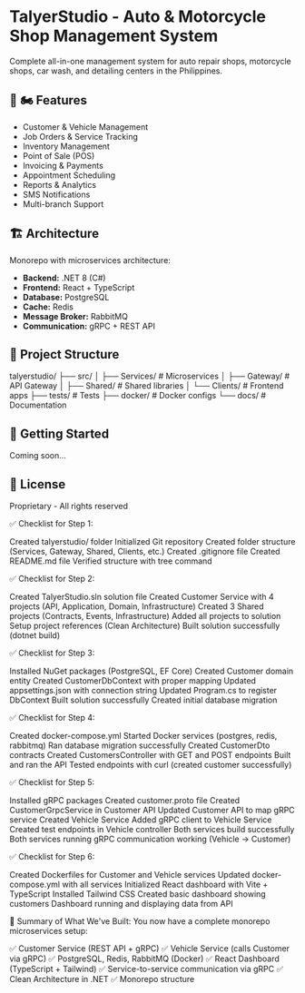 # TalyerStudio - Auto & Motorcycle Shop Management System

Complete all-in-one management system for auto repair shops, motorcycle shops, car wash, and detailing centers in the Philippines.

## 🚗 🏍️ Features

- Customer & Vehicle Management
- Job Orders & Service Tracking
- Inventory Management
- Point of Sale (POS)
- Invoicing & Payments
- Appointment Scheduling
- Reports & Analytics
- SMS Notifications
- Multi-branch Support

## 🏗️ Architecture

Monorepo with microservices architecture:
- **Backend:** .NET 8 (C#)
- **Frontend:** React + TypeScript
- **Database:** PostgreSQL
- **Cache:** Redis
- **Message Broker:** RabbitMQ
- **Communication:** gRPC + REST API

## 📁 Project Structure
talyerstudio/
├── src/
│   ├── Services/          # Microservices
│   ├── Gateway/           # API Gateway
│   ├── Shared/            # Shared libraries
│   └── Clients/           # Frontend apps
├── tests/                 # Tests
├── docker/                # Docker configs
└── docs/                  # Documentation

## 🚀 Getting Started

Coming soon...

## 📝 License

Proprietary - All rights reserved

✅ Checklist for Step 1:

 Created talyerstudio/ folder
 Initialized Git repository
 Created folder structure (Services, Gateway, Shared, Clients, etc.)
 Created .gitignore file
 Created README.md file
 Verified structure with tree command

 ✅ Checklist for Step 2:

 Created TalyerStudio.sln solution file
 Created Customer Service with 4 projects (API, Application, Domain, Infrastructure)
 Created 3 Shared projects (Contracts, Events, Infrastructure)
 Added all projects to solution
 Setup project references (Clean Architecture)
 Built solution successfully (dotnet build)

 ✅ Checklist for Step 3:

 Installed NuGet packages (PostgreSQL, EF Core)
 Created Customer domain entity
 Created CustomerDbContext with proper mapping
 Updated appsettings.json with connection string
 Updated Program.cs to register DbContext
 Built solution successfully
 Created initial database migration

✅ Checklist for Step 4:

 Created docker-compose.yml
 Started Docker services (postgres, redis, rabbitmq)
 Ran database migration successfully
 Created CustomerDto contracts
 Created CustomersController with GET and POST endpoints
 Built and ran the API
 Tested endpoints with curl (created customer successfully)


 ✅ Checklist for Step 5:

 Installed gRPC packages
 Created customer.proto file
 Created CustomerGrpcService in Customer API
 Updated Customer API to map gRPC service
 Created Vehicle Service
 Added gRPC client to Vehicle Service
 Created test endpoints in Vehicle controller
 Both services build successfully
 Both services running
 gRPC communication working (Vehicle → Customer)

 ✅ Checklist for Step 6:

 Created Dockerfiles for Customer and Vehicle services
 Updated docker-compose.yml with all services
 Initialized React dashboard with Vite + TypeScript
 Installed Tailwind CSS
 Created basic dashboard showing customers
 Dashboard running and displaying data from API

 📌 Summary of What We've Built:
You now have a complete monorepo microservices setup:

✅ Customer Service (REST API + gRPC)
✅ Vehicle Service (calls Customer via gRPC)
✅ PostgreSQL, Redis, RabbitMQ (Docker)
✅ React Dashboard (TypeScript + Tailwind)
✅ Service-to-service communication via gRPC
✅ Clean Architecture in .NET
✅ Monorepo structure